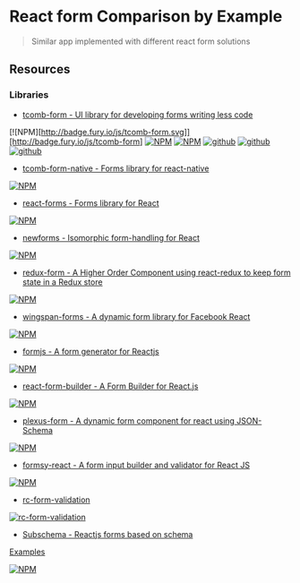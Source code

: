 # React form Comparison by Example
> Similar app implemented with different react form solutions

## Resources

### Libraries

* [tcomb-form - UI library for developing forms writing less code](https://github.com/gcanti/tcomb-form)

[![NPM][http://badge.fury.io/js/tcomb-form.svg]][http://badge.fury.io/js/tcomb-form]
[![NPM](https://nodei.co/npm/tcomb-form.png?downloads=true&stars=true)](https://nodei.co/npm/tcomb-form/)
[![NPM](https://img.shields.io/npm/dm/tcomb-form.svg?style=flat-square)](https://github.com/gcanti/tcomb-form)
[![github](https://img.shields.io/github/issues/gcanti/tcomb-form.svg?style=flat-square)](https://github.com/gcanti/tcomb-form)
[![github](https://img.shields.io/github/stars/gcanti/tcomb-form.svg?style=flat-square)](https://github.com/gcanti/tcomb-form)
[![github](https://img.shields.io/github/forks/gcanti/tcomb-form.svg?style=flat-square)](https://github.com/gcanti/tcomb-form)

* [tcomb-form-native - Forms library for react-native](https://github.com/gcanti/tcomb-form-native)

[![NPM](https://nodei.co/npm/tcomb-form-native.png?downloads=true&stars=true)](https://nodei.co/npm/tcomb-form-native/)

* [react-forms - Forms library for React](https://github.com/prometheusresearch/react-forms)

[![NPM](https://nodei.co/npm/react-forms.png?downloads=true&stars=true)](https://nodei.co/npm/react-forms/)

* [newforms - Isomorphic form-handling for React](https://github.com/insin/newforms)

[![NPM](https://nodei.co/npm/newforms.png?downloads=true&stars=true)](https://nodei.co/npm/newforms/)

* [redux-form - A Higher Order Component using react-redux to keep form state in a Redux store](https://github.com/erikras/redux-form)

[![NPM](https://nodei.co/npm/redux-form.png?downloads=true&stars=true)](https://nodei.co/npm/redux-form/)

* [wingspan-forms - A dynamic form library for Facebook React](https://github.com/wingspan/wingspan-forms)

[![NPM](https://nodei.co/npm/wingspan-forms.png?downloads=true&stars=true)](https://nodei.co/npm/wingspan-forms)

* [formjs - A form generator for Reactjs](https://github.com/zackify/formjs)

[![NPM](https://nodei.co/npm/formjs.png?downloads=true&stars=true)](https://nodei.co/npm/formjs/)

* [react-form-builder - A Form Builder for React.js](https://github.com/quri/react-form-builder)

[![NPM](https://nodei.co/npm/react-form-builder.png?downloads=true&stars=true)](https://nodei.co/npm/react-form-builder/)

* [plexus-form - A dynamic form component for react using JSON-Schema](https://github.com/AppliedMathematicsANU/plexus-form)

[![NPM](https://nodei.co/npm/plexus-form.png?downloads=true&stars=true)](https://nodei.co/npm/plexus-form/)

* [formsy-react - A form input builder and validator for React JS](https://github.com/christianalfoni/formsy-react)

[![NPM](https://nodei.co/npm/formsy-react.png?downloads=true&stars=true)](https://nodei.co/npm/formsy-react/)

* [rc-form-validation](https://github.com/react-component/form-validation)

[![rc-form-validation](https://nodei.co/npm/rc-form-validation.png?downloads=true)](https://npmjs.org/package/rc-form-validation)

* [Subschema - Reactjs forms based on schema](https://github.com/jspears/subschema)

[Examples](http://jspears.github.io/subschema)

[![NPM](https://nodei.co/npm/subschema.png?downloads=true&stars=true)](https://nodei.co/npm/subschema/)

